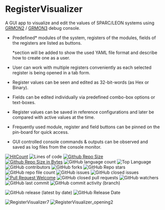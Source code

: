 # RegisterVisualizer

A GUI app to visualize and edit the values of SPARC/LEON systems using [GRMON2](https://www.gaisler.com/index.php/products/debug-tools/grmon2) / [GRMON3](https://www.gaisler.com/index.php/products/debug-tools/grmon3) debug console.
 - Predefined* modules of the system, registers of the modules, fields of the registers are listed as buttons.

   *section will be added to show the used YAML file format and describe how to create one as a user.
 - User can work with multiple registers conveniently as each selected register is being opened in a tab form.
 - Register values can be seen and edited as 32-bit-words (as Hex or Binary).
 - Fields can be edited individually via predefined combo-box options or text-boxes.
 - Register values can be saved in reference configurations and later be compared with active values at the time.
 - Frequently used module, register and field buttons can be pinned on the pin-board for quick access.
 - GUI controlled console commands & outputs can be observed and saved as log files from the console monitor.


[![HitCount](https://hits.dwyl.com/rendayigit/RegisterVisualizer.svg?style=flat)](http://hits.dwyl.com/rendayigit/RegisterVisualizer)
![Lines of code](https://tokei.rs/b1/github/rendayigit/RegisterVisualizer)
[![Github Repo Size](https://img.shields.io/github/repo-size/rendayigit/RegisterVisualizer)](https://github.com/rendayigit/RegisterVisualizer)
[![Github Repo Size in Bytes](https://img.shields.io/github/languages/code-size/rendayigit/RegisterVisualizer)](https://github.com/rendayigit/RegisterVisualizer)
![GitHub language count](https://img.shields.io/github/languages/count/rendayigit/RegisterVisualizer)
![Top Language](https://img.shields.io/github/languages/top/rendayigit/RegisterVisualizer)
![GitHub contributors](https://img.shields.io/github/contributors/rendayigit/registervisualizer)
![GitHub forks](https://img.shields.io/github/forks/rendayigit/registervisualizer?style=flat)
![GitHub Repo stars](https://img.shields.io/github/stars/rendayigit/registervisualizer?style=flat)
![GitHub repo file count](https://img.shields.io/github/directory-file-count/rendayigit/registervisualizer?style=flat)
![GitHub issues](https://img.shields.io/github/issues-raw/rendayigit/registervisualizer)
![GitHub closed issues](https://img.shields.io/github/issues-closed-raw/rendayigit/registervisualizer)
[![Pull Request Welcome](https://img.shields.io/github/issues-pr/rendayigit/RegisterVisualizer)](https://github.com/rendayigit/RegisterVisualizer/pulls)
![GitHub closed pull requests](https://img.shields.io/github/issues-pr-closed-raw/rendayigit/registervisualizer)
![GitHub watchers](https://img.shields.io/github/watchers/rendayigit/registervisualizer)
![GitHub last commit](https://img.shields.io/github/last-commit/rendayigit/registervisualizer)
![GitHub commit activity (branch)](https://img.shields.io/github/commit-activity/m/rendayigit/registervisualizer)

![GitHub release (latest by date)](https://img.shields.io/github/downloads/rendayigit/registervisualizer/tag/total)
![GitHub Release Date](https://img.shields.io/github/release-date/rendayigit/registervisualizer)

![RegisterVisualizer7](https://github.com/rendayigit/RegisterVisualizer/assets/28491388/4db164fc-cc6e-42c3-98fd-d03d59de912a)
![RegisterVisualizer_opening2](https://github.com/rendayigit/RegisterVisualizer/assets/28491388/39668861-797a-469e-9b8c-c51e6342650b)
